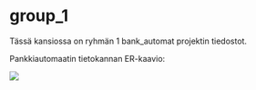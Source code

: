 # group_1

Tässä kansiossa on ryhmän 1 bank_automat projektin tiedostot.

Pankkiautomaatin tietokannan ER-kaavio:

<img src = 'bank_automat.png'>